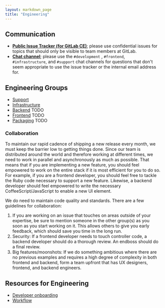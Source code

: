 ```yaml
---
layout: markdown_page
title: "Engineering"
---
```


## Communication<a name="reach-engineering"></a>

- [**Public Issue Tracker (for GitLab CE)**](https://gitlab.com/gitlab-org/gitlab-ce); please use confidential issues for topics that should only be visible to team members at GitLab.
- [**Chat channel**](https://gitlab.slack.com/archives/development); please use the `#development` , `#frontend`, `#infrastructure`, and `#support` chat channels for questions that don't seem appropriate to use the issue tracker or the internal email address for.

## Engineering Groups

- [Support](/handbook/support)
- [Infrastructure](/handbook/infrastructure)
- [Backend]() TODO
- [Frontend]() TODO
- [Packaging]() TODO

### Collaboration

To maintain our rapid cadence of shipping a new release every month, we must
keep the barrier low to getting things done. Since our team is distributed
around the world and therefore working at different times, we need to work
in parallel and asynchronously as much as possible. That means that if you
are implementing a new feature, you should feel empowered to work on the entire
stack if it is most efficient for you to do so. For example, if you are a
frontend developer, you should feel free to tackle the Ruby code necessary
to support a new feature. Likewise, a backend developer should feel empowered
to write the necessary CoffeeScript/JavaScript to enable a new UI element.

We do need to maintain code quality and standards. There are a few
guidelines for collaboration:

1. If you are working on an issue that touches on areas outside of your expertise, be
sure to mention someone in the other group(s) as you soon as you start working on it.
This allows others to give you early feedback, which should save you time in the
long run.
2. Security: If a frontend developer needs to touch controller code, a
backend developer should do a thorough review. An endboss should do a final review.
3. Big features/moonshots: If we do something ambitious where there are
no previous examples and requires a high degree of complexity in both
frontend and backend, form a team upfront that has UX designers, frontend, and
backend engineers.

## Resources for Engineering

- [Developer onboarding](/handbook/developer-onboarding)
- [Workflow](/handbook/workflow)
